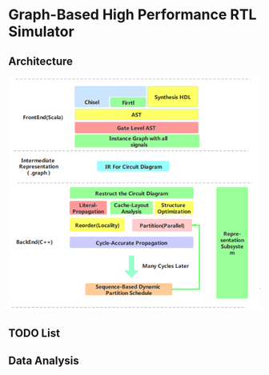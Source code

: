 # Graph-Based High Performance RTL Simulator

## Architecture

![](./pic/Architecturev3.png)

## TODO List

## Data Analysis


